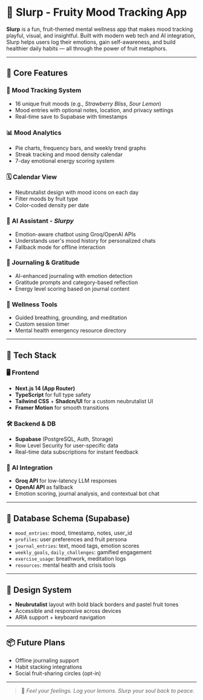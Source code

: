 # 🍓 Slurp - Fruity Mood Tracking App

**Slurp** is a fun, fruit-themed mental wellness app that makes mood tracking playful, visual, and insightful. Built with modern web tech and AI integration, Slurp helps users log their emotions, gain self-awareness, and build healthier daily habits — all through the power of fruit metaphors.

---

## 🌈 Core Features

### 🍇 Mood Tracking System
- 16 unique fruit moods (e.g., *Strawberry Bliss*, *Sour Lemon*)
- Mood entries with optional notes, location, and privacy settings
- Real-time save to Supabase with timestamps

### 📊 Mood Analytics
- Pie charts, frequency bars, and weekly trend graphs
- Streak tracking and mood density calendar
- 7-day emotional energy scoring system

### 🗓️ Calendar View
- Neubrutalist design with mood icons on each day
- Filter moods by fruit type
- Color-coded density per date

### 🤖 AI Assistant - *Slurpy*
- Emotion-aware chatbot using Groq/OpenAI APIs
- Understands user's mood history for personalized chats
- Fallback mode for offline interaction

### 📝 Journaling & Gratitude
- AI-enhanced journaling with emotion detection
- Gratitude prompts and category-based reflection
- Energy level scoring based on journal content

### 🧘 Wellness Tools
- Guided breathing, grounding, and meditation
- Custom session timer
- Mental health emergency resource directory

---

## 🧠 Tech Stack

### 🖥 Frontend
- **Next.js 14 (App Router)**
- **TypeScript** for full type safety
- **Tailwind CSS** + **Shadcn/UI** for a custom neubrutalist UI
- **Framer Motion** for smooth transitions

### 🛠 Backend & DB
- **Supabase** (PostgreSQL, Auth, Storage)
- Row Level Security for user-specific data
- Real-time data subscriptions for instant feedback

### 🤖 AI Integration
- **Groq API** for low-latency LLM responses
- **OpenAI API** as fallback
- Emotion scoring, journal analysis, and contextual bot chat

---

## 📁 Database Schema (Supabase)
- `mood_entries`: mood, timestamp, notes, user_id
- `profiles`: user preferences and fruit persona
- `journal_entries`: text, mood tags, emotion scores
- `weekly_goals`, `daily_challenges`: gamified engagement
- `exercise_usage`: breathwork, meditation logs
- `resources`: mental health and crisis tools

---

## 🎨 Design System

- **Neubrutalist** layout with bold black borders and pastel fruit tones
- Accessible and responsive across devices
- ARIA support + keyboard navigation

---

## 📦 Future Plans

- Offline journaling support
- Habit stacking integrations
- Social fruit-sharing circles (opt-in)

---

> 🍍 *Feel your feelings. Log your lemons. Slurp your soul back to peace.*


